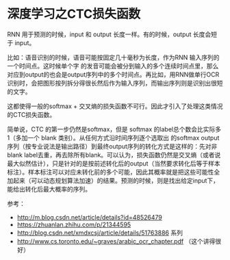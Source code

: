 # 深度学习之CTC损失函数 

RNN 用于预测的时候，input 和 output 长度一样。有的时候，output 长度会短于 input。

比如：语音识别的时候，语音可能按固定几十毫秒为长度，作为RNN 输入序列的一个时间点。这时候单个字 的发音可能会被分到输入的多个连续时间点里，那么对应到output的也会是output序列中的多个时间点。再比如，用RNN做单行OCR识别时，会把图形按列拆分得很长然后作为输入序列，而输出序列则是识别出很短的文字。

这都使得一般的softmax + 交叉熵的损失函数不可行。因此才引入了处理这类情况的CTC损失函数。

简单说，CTC 的第一步仍然是softmax，但是 softmax 的label总个数会比实际多1（多加一个 blank 类别）。从任何方式沿时间序列逐个选取出 的softmax output序列（按专业说法是输出路径）到最终output序列的转化方式是这样的：先对非blank label去重，再去除所有blank。可以认为，损失函数仍然是交叉熵（或者说最大似然估计），只是针对的是按前述转化后的output（当然要求转化后等于样本标注）。样本标注可以对应未转化前的多个可能，因此其概率就是把这些可能性全加起来（可以动态规划算法加速）的结果。预测的时候，则是找出给定input下，能给出转化后最大概率的序列。

参考：
- http://m.blog.csdn.net/article/details?id=48526479
- https://zhuanlan.zhihu.com/p/21344595
- http://blog.csdn.net/xmdxcsj/article/details/51763886 系列
- http://www.cs.toronto.edu/~graves/arabic_ocr_chapter.pdf （这个讲得很好）
